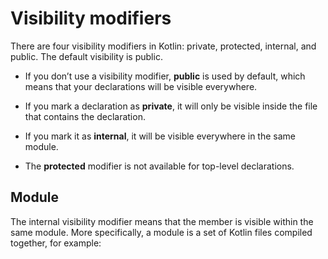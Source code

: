 # Visibility modifiers

There are four visibility modifiers in Kotlin: private, protected, 
internal, and public. The default visibility is public.

* If you don’t use a visibility modifier, **public** is used by default, which means that your declarations will be visible everywhere.

* If you mark a declaration as **private**, it will only be visible inside the file that contains the declaration.

* If you mark it as **internal**, it will be visible everywhere in the same module.

* The **protected** modifier is not available for top-level declarations.


## Module

The internal visibility modifier means that the member is
visible within the same module. More specifically, 
a module is a set of Kotlin files compiled together, for example: